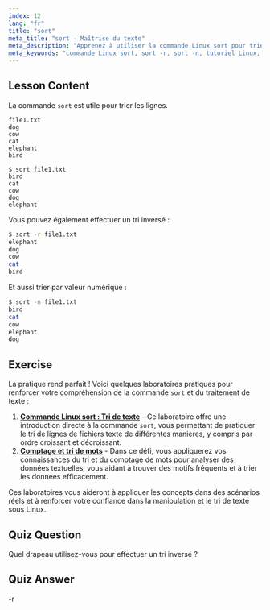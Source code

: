 ```yaml
---
index: 12
lang: "fr"
title: "sort"
meta_title: "sort - Maîtrise du texte"
meta_description: "Apprenez à utiliser la commande Linux sort pour trier des fichiers texte. Découvrez des options comme le tri inversé et numérique. Améliorez vos compétences en ligne de commande Linux !"
meta_keywords: "commande Linux sort, sort -r, sort -n, tutoriel Linux, ligne de commande, Linux débutant, guide sort"
---
```


## Lesson Content

La commande `sort` est utile pour trier les lignes.

```plaintext
file1.txt
dog
cow
cat
elephant
bird

$ sort file1.txt
bird
cat
cow
dog
elephant
```

Vous pouvez également effectuer un tri inversé :

```bash
$ sort -r file1.txt
elephant
dog
cow
cat
bird
```

Et aussi trier par valeur numérique :

```bash
$ sort -n file1.txt
bird
cat
cow
elephant
dog
```

## Exercise

La pratique rend parfait ! Voici quelques laboratoires pratiques pour renforcer votre compréhension de la commande `sort` et du traitement de texte :

1. **[Commande Linux sort : Tri de texte](https://labex.io/fr/labs/linux-linux-sort-command-text-sorting-219196)** - Ce laboratoire offre une introduction directe à la commande `sort`, vous permettant de pratiquer le tri de lignes de fichiers texte de différentes manières, y compris par ordre croissant et décroissant.
2. **[Comptage et tri de mots](https://labex.io/fr/labs/linux-word-count-and-sorting-388125)** - Dans ce défi, vous appliquerez vos connaissances du tri et du comptage de mots pour analyser des données textuelles, vous aidant à trouver des motifs fréquents et à trier les données efficacement.

Ces laboratoires vous aideront à appliquer les concepts dans des scénarios réels et à renforcer votre confiance dans la manipulation et le tri de texte sous Linux.

## Quiz Question

Quel drapeau utilisez-vous pour effectuer un tri inversé ?

## Quiz Answer

-r
